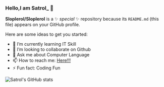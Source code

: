 ### Hello,I am Satrol_ 👋

**Sloplerol/Sloplerol** is a ✨ _special_ ✨ repository because its `README.md` (this file) appears on your GitHub profile.

Here are some ideas to get you started:

- 🌱 I’m currently learning IT Skill
- 👯 I’m looking to collaborate on Github
- 💬 Ask me about Computer Language
- 📫 How to reach me: [Here!!!](https://github.com/Sloplerol?tab=repositories)
- ⚡ Fun fact: Coding Fun

![Satrol's GitHub stats](https://github-readme-stats.vercel.app/api?username=anuraghazra&show_icons=true&theme=tokyonight)

